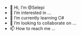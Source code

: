 - 👋 Hi, I’m @Selepi
- 👀 I’m interested in ... 
- 🌱 I’m currently learning  C#
- 💞️ I’m looking to collaborate on ...
- 📫 How to reach me ...

<!---
Selepi/Selepi is a ✨ special ✨ repository because its `README.md` (this file) appears on your GitHub profile.
You can click the Preview link to take a look at your changes.
--->
